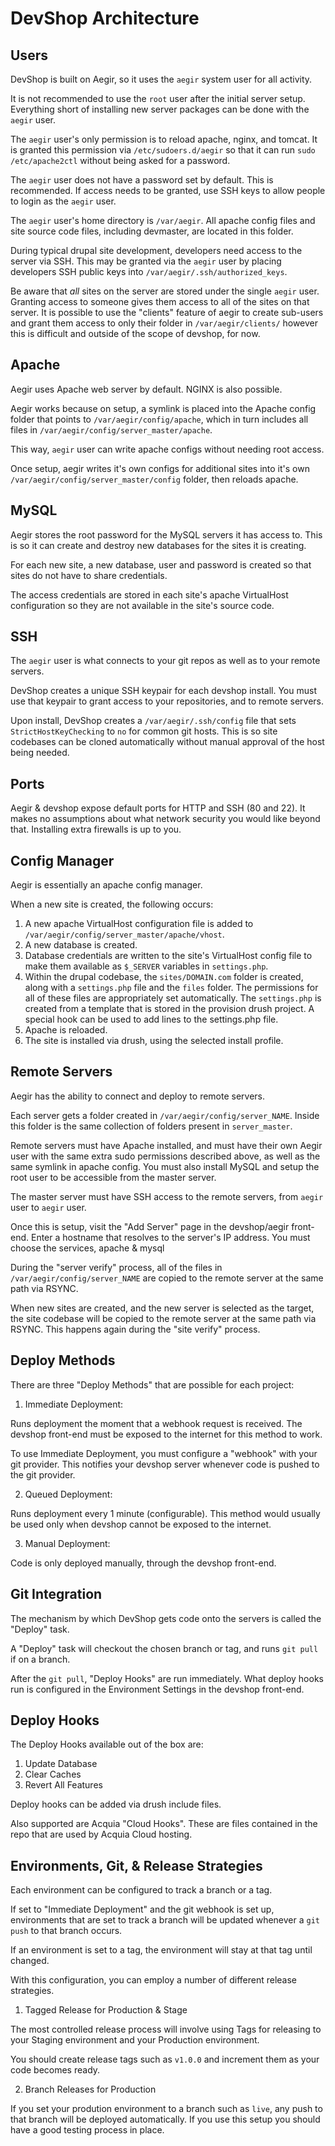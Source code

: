 DevShop Architecture
====================

Users
-----

DevShop is built on Aegir, so it uses the `aegir` system user for all activity.

It is not recommended to use the `root` user after the initial server setup.  Everything short of installing new server packages can be done with the `aegir` user.

The `aegir` user's only permission is to reload apache, nginx, and tomcat.  It is granted this permission via `/etc/sudoers.d/aegir` so that it can run `sudo /etc/apache2ctl` without being asked for a password.

The `aegir` user does not have a password set by default. This is recommended. If access needs to be granted, use SSH keys to allow people to login as the `aegir` user. 

The `aegir` user's home directory is `/var/aegir`.  All apache config files and site source code files, including devmaster, are located in this folder.

During typical drupal site development, developers need access to the server via SSH.  This may be granted via the `aegir` user by placing developers SSH public keys into `/var/aegir/.ssh/authorized_keys`.

Be aware that _all_ sites on the server are stored under the single `aegir` user. Granting access to someone gives them access to all of the sites on that server.  It is possible to use the "clients" feature of aegir to create sub-users and grant them access to only their folder in `/var/aegir/clients/` however this is difficult and outside of the scope of devshop, for now.

Apache
------

Aegir uses Apache web server by default.  NGINX is also possible.

Aegir works because on setup, a symlink is placed into the Apache config folder that points to `/var/aegir/config/apache`, which in turn includes all files in `/var/aegir/config/server_master/apache`.  

This way, `aegir` user can write apache configs without needing root access.

Once setup, aegir writes it's own configs for additional sites into it's own `/var/aegir/config/server_master/config` folder, then reloads apache.

MySQL
-----

Aegir stores the root password for the MySQL servers it has access to.  This is so it can create and destroy new databases for the sites it is creating.

For each new site, a new database, user and password is created so that sites do not have to share credentials.

The access credentials are stored in each site's apache VirtualHost configuration so they are not available in the site's source code.

SSH
---

The `aegir` user is what connects to your git repos as well as to your remote servers.

DevShop creates a unique SSH keypair for each devshop install.  You must use that keypair to grant access to your repositories, and to remote servers.

Upon install, DevShop creates a  `/var/aegir/.ssh/config` file that sets `StrictHostKeyChecking` to `no` for common git hosts.  This is so site codebases can be cloned automatically without manual approval of the host being needed.

Ports
-----

Aegir & devshop expose default ports for HTTP and SSH (80 and 22).  It makes no assumptions about what network security you would like beyond that. Installing extra firewalls is up to you.

Config Manager
--------------

Aegir is essentially an apache config manager.  

When a new site is created, the following occurs: 

1. A new apache VirtualHost configuration file is added to `/var/aegir/config/server_master/apache/vhost`.
2. A new database is created.
3. Database credentials are written to the site's VirtualHost config file to make them available as `$_SERVER` variables in `settings.php`.  
4. Within the drupal codebase, the `sites/DOMAIN.com` folder is created, along with a `settings.php` file and the `files` folder.  The permissions for all of these files are appropriately set automatically.  The `settings.php` is created from a template that is stored in the provision drush project.  A special hook can be used to add lines to the settings.php file.
5. Apache is reloaded.
6. The site is installed via drush, using the selected install profile.

Remote Servers
--------------

Aegir has the ability to connect and deploy to remote servers.

Each server gets a folder created in `/var/aegir/config/server_NAME`.  Inside this folder is the same collection of folders present in `server_master`.

Remote servers must have Apache installed, and must have their own Aegir user with the same extra sudo permissions described above, as well as the same symlink in apache config.  You must also install MySQL and setup the root user to be accessible from the master server.

The master server must have SSH access to the remote servers, from `aegir` user to `aegir` user.

Once this is setup, visit the "Add Server" page in the devshop/aegir front-end. Enter a hostname that resolves to the server's IP address.  You must choose the services, apache & mysql 

During the "server verify" process, all of the files in `/var/aegir/config/server_NAME` are copied to the remote server at the same path via RSYNC.

When new sites are created, and the new server is selected as the target, the site codebase will be copied to the remote server at the same path via RSYNC.  This happens again during the "site verify" process.

Deploy Methods
--------------

There are three "Deploy Methods" that are possible for each project:

1. Immediate Deployment:

  Runs deployment the moment that a webhook request is received.  The devshop front-end must be exposed to the internet for this method to work.  
  
  To use Immediate Deployment, you must configure a "webhook" with your git provider. This notifies your devshop server whenever code is pushed to the git provider.
  
2. Queued Deployment:

  Runs deployment every 1 minute (configurable).  This method would usually be used only when devshop cannot be exposed to the internet.  
  
3. Manual Deployment:

  Code is only deployed manually, through the devshop front-end.  

Git Integration
---------------

The mechanism by which DevShop gets code onto the servers is called the "Deploy" task.

A "Deploy" task will checkout the chosen branch or tag, and runs `git pull` if on a branch.

After the `git pull`, "Deploy Hooks" are run immediately.  What deploy hooks run is configured in the Environment Settings in the devshop front-end. 

Deploy Hooks
------------

The Deploy Hooks available out of the box are:

1. Update Database
2. Clear Caches
3. Revert All Features

Deploy hooks can be added via drush include files.

Also supported are Acquia "Cloud Hooks". These are files contained in the repo that are used by Acquia Cloud hosting.

Environments, Git, & Release Strategies
---------------------------------------

Each environment can be configured to track a branch or a tag.

If set to "Immediate Deployment" and the git webhook is set up, environments that are set to track a branch will be updated whenever a `git push` to that branch occurs.

If an environment is set to a tag, the environment will stay at that tag until changed.

With this configuration, you can employ a number of different release strategies.

1. Tagged Release for Production & Stage
 
  The most controlled release process will involve using Tags for releasing to your Staging environment and your Production environment.
  
  You should create release tags such as `v1.0.0` and increment them as your code becomes ready.  
  
2. Branch Releases for Production
  
  If you set your prodution environment to a branch such as `live`, any push to that branch will be deployed automatically. If you use this setup you should have a good testing process in place.